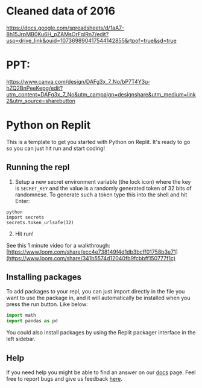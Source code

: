 # Cleaned data of 2016
https://docs.google.com/spreadsheets/d/1aA7-8h15JrpMB0Ku6H_pZAMsOrFqlRn7/edit?usp=drive_link&ouid=107369890417544142855&rtpof=true&sd=true



# PPT:

https://www.canva.com/design/DAFg3x_7_No/bP7T4Y3u-hZQ2BnPeeKepg/edit?utm_content=DAFg3x_7_No&utm_campaign=designshare&utm_medium=link2&utm_source=sharebutton



# Python on Replit

This is a template to get you started with Python on Replit. It's ready to go so you can just hit run and start coding!

## Running the repl

1. Setup a new secret environment variable (the lock icon) where the key is `SECRET_KEY` and the value is
   a randomly generated token of 32 bits of randomnese. To generate such a token type this into the shell and hit Enter:
```
python
import secrets
secrets.token_urlsafe(32)
```
2. Hit run!

See this 1 minute video for a walkthrough: [https://www.loom.com/share/ecc4e738149f4d1db3bcff01758b3e71](https://www.loom.com/share/341b5574d12040fb9fcbbff150777f1c)

## Installing packages

To add packages to your repl, you can just import directly in the file you want to use the package in, and it will automatically be installed when you press the run button. Like below:
```python
import math
import pandas as pd
```

You could also install packages by using the Replit packager interface in the left sidebar.

## Help

If you need help you might be able to find an answer on our [docs](https://docs.replit.com) page. Feel free to report bugs and give us feedback [here](https://replit.com/support).
